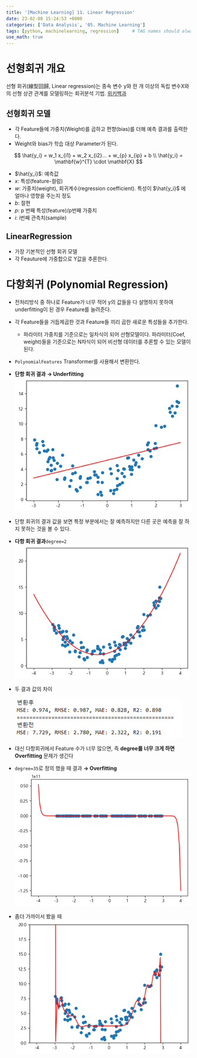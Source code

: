 ```yaml
---
title: '[Machine Learning] 11. Linear Regression'
date: 23-02-08 15:24:53 +0800
categories: ['Data Analysis', '05. Machine Learning']
tags: [python, machinelearning, regression]     # TAG names should always be lowercase
use_math: true
---
```


# 선형회귀 개요

선형 회귀(線型回歸, Linear regression)는 종속 변수 y와 한 개 이상의 독립 변수X와의 선형 상관 관계를 모델링하는 회귀분석 기법. [위키백과](https://ko.wikipedia.org/wiki/%EC%84%A0%ED%98%95_%ED%9A%8C%EA%B7%80)

## 선형회귀 모델
- 각 Feature들에 가중치(Weight)를 곱하고 편향(bias)를 더해 예측 결과를 출력한다.
- Weight와 bias가 학습 대상 Parameter가 된다.

$$
\hat{y_i} = w_1 x_{i1} + w_2 x_{i2}... + w_{p} x_{ip} + b
\\
\hat{y_i} = \mathbf{w}^{T} \cdot \mathbf{X} 
$$

- $\hat{y_i}$: 예측값
- $x$: 특성(feature-컬럼)
- $w$: 가중치(weight), 회귀계수(regression coefficient). 특성이 $\hat{y_i}$ 에 얼마나 영향을 주는지 정도
- $b$: 절편
- $p$: p 번째 특성(feature)/p번째 가중치
- $i$: i번째 관측치(sample)

## LinearRegression
- 가장 기본적인 선형 회귀 모델
- 각 Feauture에 가중합으로 Y값을 추론한다.

# 다항회귀 (Polynomial Regression)
- 전처리방식 중 하나로 Feature가 너무 적어 y의 값들을 다 설명하지 못하여 underfitting이 된 경우 Feature를 늘려준다.
- 각 Feature들을 거듭제곱한 것과 Feature들 끼리 곱한 새로운 특성들을 추가한다.
    - 파라미터 가중치를 기준으로는 일차식이 되어 선형모델이다. 파라미터(Coef, weight)들을 기준으로는 N차식이 되어 비선형 데이터를 추론할 수 있는 모델이 된다.
- `PolynomialFeatures` Transformer를 사용해서 변환한다.

- **단항 회귀 결과** **&rarr; Underfitting**
![linear regression](../../../assets/img/playdata/05_machine_learning/11-01.png)

- 단항 회귀의 결과 값을 보면 특정 부분에서는 잘 예측하지만 다른 곳은 예측을 잘 하지 못하는 것을 볼 수 있다.

- **다항 회귀 결과**`degree=2`
![polynomial regression](../../../assets/img/playdata/05_machine_learning/11-02.png)

- 두 결과 값의 차이

    ![Alt text](../../../assets/img/playdata/05_machine_learning/11-03.png)


- 대신 다항회귀에서 Feature 수가 너무 많으면, 즉 **degree를 너무 크게 하면 Overfitting** 문제가 생긴다
- `degree=35`로 정의 했을 때 결과 **&rarr; Overfitting**
![Alt text](../../../assets/img/playdata/05_machine_learning/11-05.png)

- 좀더 가까이서 봤을 때
![Alt text](../../../assets/img/playdata/05_machine_learning/11-04.png)